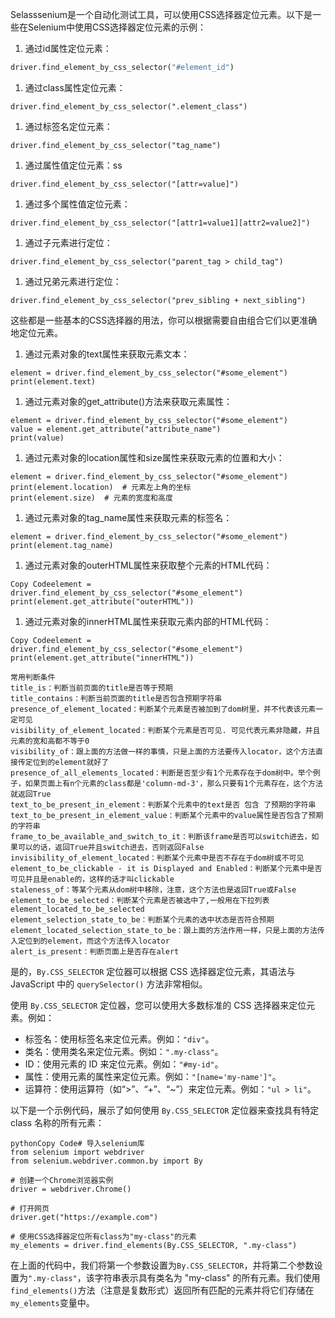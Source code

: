 Selasssenium是一个自动化测试工具，可以使用CSS选择器定位元素。以下是一些在Selenium中使用CSS选择器定位元素的示例：

1. 通过id属性定位元素：

```python
driver.find_element_by_css_selector("#element_id")
```

1. 通过class属性定位元素：

```
driver.find_element_by_css_selector(".element_class")
```

1. 通过标签名定位元素：

```
driver.find_element_by_css_selector("tag_name")
```

1. 通过属性值定位元素：ss

```
driver.find_element_by_css_selector("[attr=value]")
```

1. 通过多个属性值定位元素：

```
driver.find_element_by_css_selector("[attr1=value1][attr2=value2]")
```

1. 通过子元素进行定位：

```
driver.find_element_by_css_selector("parent_tag > child_tag")
```

1. 通过兄弟元素进行定位：

```
driver.find_element_by_css_selector("prev_sibling + next_sibling")
```

这些都是一些基本的CSS选择器的用法，你可以根据需要自由组合它们以更准确地定位元素。





1. 通过元素对象的text属性来获取元素文本：

```
element = driver.find_element_by_css_selector("#some_element")
print(element.text)
```

1. 通过元素对象的get_attribute()方法来获取元素属性：

```
element = driver.find_element_by_css_selector("#some_element")
value = element.get_attribute("attribute_name")
print(value)
```

1. 通过元素对象的location属性和size属性来获取元素的位置和大小：

```
element = driver.find_element_by_css_selector("#some_element")
print(element.location)  # 元素左上角的坐标
print(element.size)  # 元素的宽度和高度
```

1. 通过元素对象的tag_name属性来获取元素的标签名：

```
element = driver.find_element_by_css_selector("#some_element")
print(element.tag_name)
```





1. 通过元素对象的outerHTML属性来获取整个元素的HTML代码：

```
Copy Codeelement = driver.find_element_by_css_selector("#some_element")
print(element.get_attribute("outerHTML"))
```

1. 通过元素对象的innerHTML属性来获取元素内部的HTML代码：

```
Copy Codeelement = driver.find_element_by_css_selector("#some_element")
print(element.get_attribute("innerHTML"))
```

```
常用判断条件
title_is：判断当前页面的title是否等于预期
title_contains：判断当前页面的title是否包含预期字符串
presence_of_element_located：判断某个元素是否被加到了dom树里，并不代表该元素一定可见
visibility_of_element_located：判断某个元素是否可见. 可见代表元素非隐藏，并且元素的宽和高都不等于0
visibility_of：跟上面的方法做一样的事情，只是上面的方法要传入locator，这个方法直接传定位到的element就好了
presence_of_all_elements_located：判断是否至少有1个元素存在于dom树中。举个例子，如果页面上有n个元素的class都是'column-md-3'，那么只要有1个元素存在，这个方法就返回True
text_to_be_present_in_element：判断某个元素中的text是否 包含 了预期的字符串
text_to_be_present_in_element_value：判断某个元素中的value属性是否包含了预期的字符串
frame_to_be_available_and_switch_to_it：判断该frame是否可以switch进去，如果可以的话，返回True并且switch进去，否则返回False
invisibility_of_element_located：判断某个元素中是否不存在于dom树或不可见
element_to_be_clickable - it is Displayed and Enabled：判断某个元素中是否可见并且是enable的，这样的话才叫clickable
staleness_of：等某个元素从dom树中移除，注意，这个方法也是返回True或False
element_to_be_selected：判断某个元素是否被选中了,一般用在下拉列表
element_located_to_be_selected
element_selection_state_to_be：判断某个元素的选中状态是否符合预期
element_located_selection_state_to_be：跟上面的方法作用一样，只是上面的方法传入定位到的element，而这个方法传入locator
alert_is_present：判断页面上是否存在alert
```

是的，`By.CSS_SELECTOR` 定位器可以根据 CSS 选择器定位元素，其语法与 JavaScript 中的 `querySelector()` 方法非常相似。

使用 `By.CSS_SELECTOR` 定位器，您可以使用大多数标准的 CSS 选择器来定位元素。例如：

- 标签名：使用标签名来定位元素。例如：`"div"`。
- 类名：使用类名来定位元素。例如：`".my-class"`。
- ID：使用元素的 ID 来定位元素。例如：`"#my-id"`。
- 属性：使用元素的属性来定位元素。例如：`"[name='my-name']"`。
- 运算符：使用运算符（如“>”、“+”、“~”）来定位元素。例如：`"ul > li"`。

以下是一个示例代码，展示了如何使用 `By.CSS_SELECTOR` 定位器来查找具有特定 class 名称的所有元素：

```
pythonCopy Code# 导入selenium库
from selenium import webdriver
from selenium.webdriver.common.by import By

# 创建一个Chrome浏览器实例
driver = webdriver.Chrome()

# 打开网页
driver.get("https://example.com")

# 使用CSS选择器定位所有class为"my-class"的元素
my_elements = driver.find_elements(By.CSS_SELECTOR, ".my-class")
```

在上面的代码中，我们将第一个参数设置为`By.CSS_SELECTOR`，并将第二个参数设置为`".my-class"`，该字符串表示具有类名为 "my-class" 的所有元素。我们使用`find_elements()`方法（注意是复数形式）返回所有匹配的元素并将它们存储在`my_elements`变量中。
